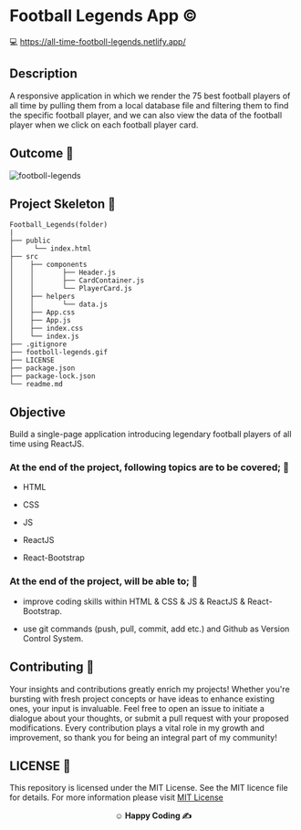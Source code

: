 # Football Legends App ©️

💻 https://all-time-footboll-legends.netlify.app/

## Description

A responsive application in which we render the 75 best football players of all time by pulling them from a local database file and filtering them to find the specific football player, and we can also view the data of the football player when we click on each football player card.

## Outcome 🎦

![footboll-legends](https://github.com/omrfrkcpr/Football_Legends/assets/77440899/b363b22a-e2e5-4293-b130-3ea79272d122)

## Project Skeleton 🩻

```
Football_Legends(folder)
|
├── public
│     └── index.html
├── src
│    ├── components
│    │       ├── Header.js
│    │       ├── CardContainer.js
│    │       └── PlayerCard.js
│    ├── helpers
│    │       └── data.js
│    ├── App.css
│    ├── App.js
│    ├── index.css
│    └── index.js
├── .gitignore
├── footboll-legends.gif
├── LICENSE
├── package.json
├── package-lock.json
└── readme.md
```

## Objective

Build a single-page application introducing legendary football players of all time using ReactJS.

### At the end of the project, following topics are to be covered; 🎯

- HTML

- CSS

- JS

- ReactJS

- React-Bootstrap

### At the end of the project, will be able to; 💪

- improve coding skills within HTML & CSS & JS & ReactJS & React-Bootstrap.

- use git commands (push, pull, commit, add etc.) and Github as Version Control System.

## Contributing 🤝

Your insights and contributions greatly enrich my projects! Whether you're bursting with fresh project concepts or have ideas to enhance existing ones, your input is invaluable. Feel free to open an issue to initiate a dialogue about your thoughts, or submit a pull request with your proposed modifications. Every contribution plays a vital role in my growth and improvement, so thank you for being an integral part of my community!

## LICENSE 🪪

This repository is licensed under the MIT License. See the MIT licence file for details. For more information please visit [MIT License](https://tlo.mit.edu/understand-ip/exploring-mit-open-source-license-comprehensive-guide)

**<p align="center">&#9786; Happy Coding &#9997;</p>**
